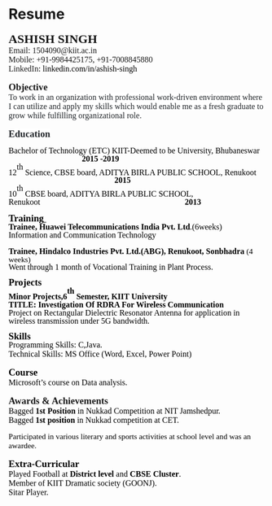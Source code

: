 # Resume
<p style="margin-bottom: 12.0000pt;"><strong><span style="font-family: Calibri; font-size: 18.0000pt;">ASHISH SINGH</span></strong><span style="font-family: Calibri; font-size: 11.0000pt;"><br /></span><span style="font-family: Calibri; font-size: 12.0000pt;">Email: 1504090@kiit.ac.in</span><span style="font-family: Calibri; font-size: 12.0000pt;"><br /></span><span style="font-family: Calibri; font-size: 12.0000pt;">Mobile: +91-9984425175, +91-7008845880</span><span style="font-family: Calibri; font-size: 12.0000pt;"><br /></span><span style="font-family: Calibri; font-size: 12.0000pt;">LinkedIn</span><span style="font-family: Calibri; color: #000000; font-size: 12.0000pt;">: linkedin.com/in/ashish-singh</span></p>
<p style="margin-bottom: 12.0000pt;"><strong><span style="font-family: Calibri; font-size: 14.0000pt;">Objective</span></strong><strong><u><span style="font-family: Calibri; text-decoration: underline; text-underline: single; font-size: 12.0000pt;"><br /></span></u></strong><span style="font-family: Calibri; color: #212529; font-size: 12.0000pt; background: #ffffff;">To work in an organization with professional work-driven environment where I can utilize and apply my skills which would enable me as a fresh graduate to grow while fulfilling organizational role.</span></p>
<p><strong><span style="font-family: Calibri; color: #212529; font-size: 14.0000pt; background: #ffffff;">Education</span></strong><u><span style="font-family: Calibri; color: #212529; text-decoration: underline; text-underline: single; font-size: 14.0000pt; background: #ffffff;"><br /></span></u></p>
<p style="margin-bottom: 12.0000pt; margin-left: 0.0000pt; line-height: 114%;"><span style="font-family: Calibri; color: #000000; font-size: 12.0000pt;">Bachelor of Technology (ETC) KIIT-Deemed to be University, Bhubaneswar </span><span style="font-family: Calibri; color: #000000; font-size: 11.5000pt;">&nbsp;&nbsp;&nbsp;&nbsp;&nbsp;&nbsp;&nbsp;&nbsp;&nbsp;&nbsp;&nbsp;&nbsp;&nbsp;&nbsp;&nbsp;&nbsp;&nbsp;&nbsp;&nbsp;&nbsp;&nbsp;&nbsp;&nbsp;&nbsp;</span><span style="font-family: Calibri; color: #000000; font-size: 12.0000pt;">&nbsp;&nbsp;&nbsp;&nbsp;&nbsp;&nbsp;&nbsp;&nbsp;&nbsp;&nbsp;&nbsp;&nbsp;&nbsp;</span><strong><span style="font-family: Calibri; color: #000000; font-size: 12.0000pt;">2015 -2019</span></strong><strong><span style="font-family: Calibri; color: #000000; font-size: 12.0000pt;"><br /></span></strong><span style="font-family: Calibri; color: #000000; font-size: 12.0000pt;">12</span><sup><span style="font-family: Calibri; color: #000000; font-size: 12.0000pt; vertical-align: super;">th</span></sup><span style="font-family: Calibri; color: #000000; font-size: 12.0000pt;">&nbsp;Science, CBSE board,</span><span style="font-family: Calibri; color: #000000; font-size: 12.0000pt;"> ADITYA BIRLA PUBLIC SCHOOL, Renukoot</span><span style="font-family: Calibri; color: #000000; font-size: 12.0000pt;">&nbsp; &nbsp; &nbsp; &nbsp; &nbsp; &nbsp; &nbsp; &nbsp; &nbsp; &nbsp; &nbsp;&nbsp;</span><span style="font-family: Calibri; color: #000000; font-size: 12.0000pt;">&nbsp;&nbsp;&nbsp;&nbsp;&nbsp;&nbsp;&nbsp;&nbsp;&nbsp;&nbsp;&nbsp;&nbsp;&nbsp;&nbsp;&nbsp;&nbsp;&nbsp;&nbsp;&nbsp;&nbsp;&nbsp;&nbsp;&nbsp;&nbsp;&nbsp;&nbsp;&nbsp;&nbsp;&nbsp;&nbsp;</span><strong><span style="font-family: Calibri; color: #000000; font-size: 12.0000pt;">&nbsp;&nbsp;&nbsp;&nbsp;2015</span></strong><strong><span style="font-family: Calibri; color: #000000; font-size: 12.0000pt;"><br /></span></strong><span style="font-family: Calibri; color: #000000; font-size: 12.0000pt;">10</span><sup><span style="font-family: Calibri; color: #000000; font-size: 12.0000pt; vertical-align: super;">th</span></sup><span style="font-family: Calibri; color: #000000; font-size: 12.0000pt;">&nbsp;CBSE board, </span><span style="font-family: Calibri; color: #000000; font-size: 12.0000pt;">ADITYA BIRLA PUBLIC SCHOOL, Renukoot</span><span style="font-family: Calibri; color: #000000; font-size: 12.0000pt;">&nbsp;&nbsp;&nbsp;&nbsp;&nbsp;&nbsp;&nbsp;&nbsp;&nbsp;&nbsp;&nbsp;&nbsp;&nbsp;&nbsp;&nbsp;&nbsp;&nbsp;&nbsp;&nbsp;&nbsp;&nbsp;</span> <span style="font-family: Calibri; color: #000000; font-size: 12.0000pt;">&nbsp;&nbsp;&nbsp;&nbsp;&nbsp;&nbsp;&nbsp;&nbsp;&nbsp;&nbsp;&nbsp;&nbsp;&nbsp;</span><span style="font-family: Calibri; color: #000000; font-size: 12.0000pt;">&nbsp;&nbsp;&nbsp;&nbsp;&nbsp;&nbsp;&nbsp;&nbsp;&nbsp;</span><span style="font-family: Calibri; color: #000000; font-size: 12.0000pt;">&nbsp;&nbsp;&nbsp;&nbsp;&nbsp;&nbsp;&nbsp;&nbsp;&nbsp;&nbsp;&nbsp;&nbsp;&nbsp;&nbsp;&nbsp;&nbsp;&nbsp;&nbsp;&nbsp;&nbsp;&nbsp;&nbsp;&nbsp;&nbsp;&nbsp;&nbsp;&nbsp;</span><strong><span style="font-family: Calibri; color: #000000; font-size: 12.0000pt;">2013</span></strong></p>
<p style="margin-left: 0.0000pt; line-height: 114%;"><strong><span style="font-family: Calibri; color: #000000; font-size: 14.0000pt;">Training</span></strong><strong><u><span style="font-family: Calibri; color: #000000; text-decoration: underline; text-underline: single; font-size: 14.0000pt;">&nbsp;</span></u></strong><strong><u><span style="font-family: Calibri; color: #000000; text-decoration: underline; text-underline: single; font-size: 12.0000pt;"><br /></span></u></strong><strong><span style="font-family: Calibri; color: #000000; font-size: 12.0000pt;">Trainee, Huawei Telecommunications India Pvt. Ltd</span></strong><span style="font-family: Calibri; color: #000000; font-size: 12.0000pt;">.(6weeks)</span><strong><span style="font-family: Calibri; color: #000000; font-size: 12.0000pt;"><br /></span></strong><span style="font-family: Calibri; color: #000000; font-size: 12.0000pt;">Information and Communication Technology</span><span style="font-family: Calibri; color: #000000; font-size: 12.0000pt;"><br /></span><span style="font-family: Calibri; color: #000000; font-size: 11.0000pt;"><br /></span><strong><span style="font-family: Calibri; color: #000000; font-size: 12.0000pt;">Trainee, Hindalco Industries Pvt. Ltd.(ABG), Renukoot, Sonbhadra</span></strong><strong><span style="font-family: Calibri; color: #000000; font-size: 11.5000pt;">&nbsp;</span></strong><span style="font-family: Calibri; color: #000000; font-size: 11.5000pt;">(4 weeks)</span><strong><span style="font-family: Calibri; color: #585858; font-size: 11.5000pt;"><br /></span></strong><span style="font-family: Calibri; color: #000000; font-size: 12.0000pt;">Went through 1 month of Vocational Training in Plant Process.</span><span style="font-family: Calibri; color: #000000; font-size: 12.0000pt;"><br /></span></p>
<p style="margin-left: 0.0000pt; line-height: 114%;"><strong><span style="font-family: Calibri; color: #000000; font-size: 14.0000pt;">Projects</span></strong><strong><span style="font-family: Calibri; color: #000000; font-size: 12.0000pt;"><br /></span></strong><strong><span style="font-family: Calibri; color: #000000; font-size: 12.0000pt;">Minor Projects,6</span></strong><strong><sup><span style="font-family: Calibri; color: #000000; font-size: 12.0000pt; vertical-align: super;">th</span></sup></strong><strong><span style="font-family: Calibri; color: #000000; font-size: 12.0000pt;">&nbsp;Semester, KIIT University</span></strong><strong><span style="font-family: Calibri; color: #000000; font-size: 12.0000pt;"><br /></span></strong><strong><span style="font-family: Calibri; color: #000000; font-size: 12.0000pt;">TITLE: Investigation Of RDRA For Wireless Communication</span></strong><span style="font-family: Calibri; color: #000000; font-size: 12.0000pt;"><br /></span><span style="font-family: Calibri; color: #000000; font-size: 12.0000pt;">Project on Rectangular Dielectric Resonator Antenna for application in wireless transmission under 5G bandwidth.</span></p>
<p style="margin-bottom: 0.0000pt; margin-left: 0.0000pt; line-height: 114%;"><strong><span style="font-family: Calibri; color: #000000; font-size: 14.0000pt;">Skills</span></strong></p>
<p style="margin-top: 0.0000pt; margin-bottom: 12.0000pt; text-align: left;"><span style="font-family: Calibri; color: #000000; font-size: 12.0000pt;">Programming Skills: C</span><span style="font-family: Calibri; color: #000000; font-size: 12.0000pt;">,Java.</span><span style="font-family: Calibri; color: #000000; font-size: 12.0000pt;"><br /></span><span style="font-family: Calibri; color: #000000; font-size: 12.0000pt;">Technical Skills: </span><span style="font-family: Calibri; color: #000000; font-size: 12.0000pt;">MS Office (Word, Excel, Power Point)</span></p>
<p style="margin-top: 0.0000pt; margin-bottom: 12.0000pt; text-align: left;"><strong><span style="font-family: Calibri; color: #000000; font-size: 14.0000pt;">Course</span></strong><strong><u><span style="font-family: Calibri; color: #000000; text-decoration: underline; text-underline: single; font-size: 12.0000pt;"><br /></span></u></strong><span style="font-family: Calibri; color: #000000; font-size: 12.0000pt;">Microsoft&rsquo;s course on Data analysis. </span></p>
<p><strong><span style="font-family: Calibri; font-size: 14.0000pt;">Awards &amp; Achievements</span></strong><span style="font-family: Calibri; color: #000000; font-size: 14.0000pt;"><br /></span><span style="font-family: Calibri; color: #000000; font-size: 12.0000pt;">Bagged </span><strong><span style="font-family: Calibri; color: #000000; font-size: 12.0000pt;">1st Position</span></strong><span style="font-family: Calibri; color: #000000; font-size: 12.0000pt;">&nbsp;in Nukkad Competition at NIT Jamshedpur.</span><span style="font-family: Calibri; color: #000000; font-size: 12.0000pt;"><br /></span><span style="font-family: Calibri; color: #000000; font-size: 12.0000pt;">Bagged </span><strong><span style="font-family: Calibri; color: #000000; font-size: 12.0000pt;">1st position</span></strong><span style="font-family: Calibri; color: #000000; font-size: 12.0000pt;">&nbsp;in Nukkad competition at CET.</span></p>
<p style="margin-bottom: 12.0000pt;"><span style="font-family: Calibri; color: #000000; font-size: 11.5000pt;">Participated in various literary and sports activities at school level and was an awardee.</span></p>
<p><strong><span style="font-family: Calibri; color: #000000; font-size: 14.0000pt;">Extra-Curricular</span></strong><span style="font-family: Calibri; color: #000000; font-size: 12.0000pt;"><br /></span><span style="font-family: Calibri; color: #000000; font-size: 12.0000pt;">Played Football at </span><strong><span style="font-family: Calibri; color: #000000; font-size: 12.0000pt;">District level</span></strong><span style="font-family: Calibri; color: #000000; font-size: 12.0000pt;">&nbsp;and </span><strong><span style="font-family: Calibri; color: #000000; font-size: 12.0000pt;">CBSE Cluster</span></strong><span style="font-family: Calibri; color: #000000; font-size: 12.0000pt;">.</span><span style="font-family: Calibri; color: #000000; font-size: 12.0000pt;"><br /></span><span style="font-family: Calibri; color: #000000; font-size: 12.0000pt;">Member of KIIT Dramatic society (GOONJ).</span><span style="font-family: Calibri; color: #000000; font-size: 12.0000pt;"><br /></span><span style="font-family: Calibri; color: #000000; font-size: 12.0000pt;">Sitar Player.</span></p>
